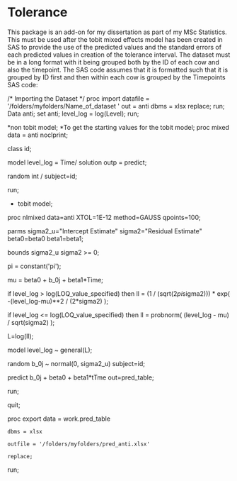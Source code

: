 # Tolerance
This package is an add-on for my dissertation as part of my MSc Statistics.
This must be used after the tobit mixed effects model has been created in SAS to provide the use of the predicted values and the standard errors of each predicted values in creation of the tolerance interval. The dataset must be in a long format with it being grouped both by the ID of each cow and also the timepoint. The SAS code assumes that it is formatted such that it is grouped by ID first and then within each cow is grouped by the Timepoints
SAS code:

/* Importing the Dataset */
proc import datafile  =  '/folders/myfolders/Name_of_dataset '
out  =  anti
dbms  =  xlsx
replace;
run;
Data anti;
	set anti;
	level_log = log(Level);
run;

*non tobit model;
*To get the starting values for the tobit model;
proc mixed data = anti noclprint;

  class id;
  
  model level_log = Time/ solution outp = predict;
  
  random int / subject=id;
  
run;

* tobit model;

proc nlmixed data=anti XTOL=1E-12 method=GAUSS qpoints=100;

parms sigma2_u="Intercept Estimate" sigma2="Residual Estimate" beta0=beta0 beta1=beta1;

bounds sigma2_u sigma2 >= 0;

pi = constant('pi');

mu = beta0 + b_0j + beta1*Time;

if level_log > log(LOQ_value_specified) then ll = (1 / (sqrt(2*pi*sigma2))) * exp( -(level_log-mu)**2 / (2*sigma2) );

if level_log <= log(LOQ_value_specified) then ll =  probnorm( (level_log - mu) / sqrt(sigma2) );

L=log(ll);

model level_log ~ general(L);

random b_0j ~ normal(0, sigma2_u) subject=id;

predict  b_0j + beta0 + beta1*tTme out=pred_table;

run;

quit;

proc export data = work.pred_table

	dbms = xlsx
	
	outfile = '/folders/myfolders/pred_anti.xlsx'
	
	replace;
	
run;

